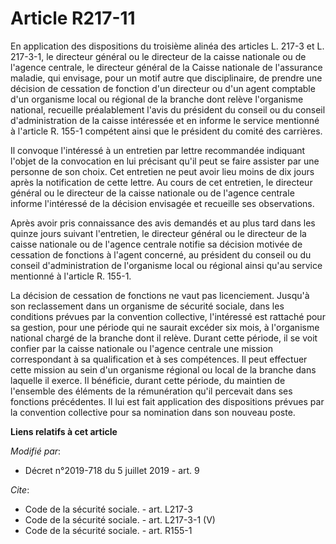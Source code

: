 # Article R217-11

En application des dispositions du troisième alinéa des articles L. 217-3 et L. 217-3-1, le directeur général ou le directeur
de la caisse nationale ou de l'agence centrale, le directeur général de la Caisse nationale de l'assurance maladie, qui
envisage, pour un motif autre que disciplinaire, de prendre une décision de cessation de fonction d'un directeur ou d'un
agent comptable d'un organisme local ou régional de la branche dont relève l'organisme national, recueille préalablement
l'avis du président du conseil ou du conseil d'administration de la caisse intéressée et en informe le service mentionné à
l'article R. 155-1 compétent ainsi que le président du comité des carrières. 

Il convoque l'intéressé à un entretien par lettre recommandée indiquant l'objet de la convocation en lui précisant qu'il peut
se faire assister par une personne de son choix. Cet entretien ne peut avoir lieu moins de dix jours après la notification de
cette lettre. Au cours de cet entretien, le directeur général ou le directeur de la caisse nationale ou de l'agence centrale
informe l'intéressé de la décision envisagée et recueille ses observations. 

Après avoir pris connaissance des avis demandés et au plus tard dans les quinze jours suivant l'entretien, le directeur
général ou le directeur de la caisse nationale ou de l'agence centrale notifie sa décision motivée de cessation de fonctions
à l'agent concerné, au président du conseil ou du conseil d'administration de l'organisme local ou régional ainsi qu'au
service mentionné à l'article R. 155-1. 

La décision de cessation de fonctions ne vaut pas licenciement. Jusqu'à son reclassement dans un organisme de sécurité
sociale, dans les conditions prévues par la convention collective, l'intéressé est rattaché pour sa gestion, pour une période
qui ne saurait excéder six mois, à l'organisme national chargé de la branche dont il relève. Durant cette période, il se voit
confier par la caisse nationale ou l'agence centrale une mission correspondant à sa qualification et à ses compétences. Il
peut effectuer cette mission au sein d'un organisme régional ou local de la branche dans laquelle il exerce. Il bénéficie,
durant cette période, du maintien de l'ensemble des éléments de la rémunération qu'il percevait dans ses fonctions
précédentes. Il lui est fait application des dispositions prévues par la convention collective pour sa nomination dans son
nouveau poste.

**Liens relatifs à cet article**

_Modifié par_:

  - Décret n°2019-718 du 5 juillet 2019 - art. 9

_Cite_:

  - Code de la sécurité sociale. - art. L217-3
  - Code de la sécurité sociale. - art. L217-3-1 (V)
  - Code de la sécurité sociale. - art. R155-1

